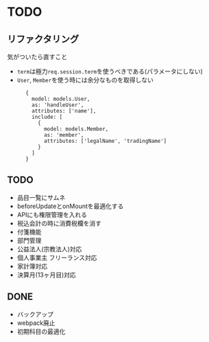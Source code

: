 # TODO

## リファクタリング

気がついたら直すこと

* `term`は極力`req.session.term`を使うべきである(パラメータにしない)
* `User`, `Member`を使う時には余分なものを取得しない
```
      {
        model: models.User,
        as: 'handleUser',
        attributes: ['name'],
        include: [
          {
            model: models.Member,
            as: 'member',
            attributes: ['legalName', 'tradingName']
          }
        ]
      }
```

## TODO

* 品目一覧にサムネ
* beforeUpdateとonMountを最適化する
* APIにも権限管理を入れる
* 税込会計の時に消費税欄を消す
* 付箋機能
* 部門管理
* 公益法人(宗教法人)対応
* 個人事業主 フリーランス対応
* 家計簿対応
* 決算月(13ヶ月目)対応

## DONE

* バックアップ
* webpack廃止
* 初期科目の最適化